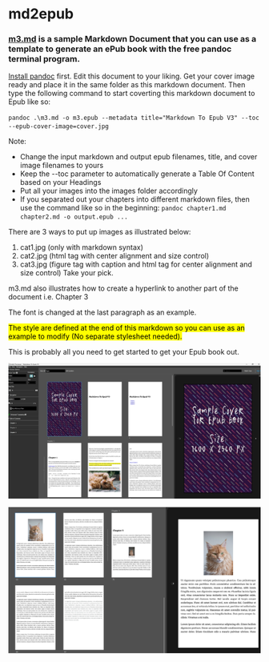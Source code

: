 # md2epub

### [m3.md](https://github.com/tngyo/md2epub/blob/main/m3.md) is a sample Markdown Document that you can use as a **template** to generate an ePub book with the free pandoc terminal program. 

[Install pandoc](https://pandoc.org/installing.html) first. Edit this document to your liking. Get your cover image ready and place it in the same folder as this markdown document. Then type the following command to start coverting this markdown document to Epub like so:

`pandoc .\m3.md -o m3.epub --metadata title="Markdown To Epub V3" --toc --epub-cover-image=cover.jpg`

Note:
- Change the input markdown and output epub filenames, title, and cover image filenames to yours
- Keep the --toc parameter to automatically generate a Table Of Content based on your Headings
- Put all your images into the images folder accordingly
- If you separated out your chapters into different markdown files, then use the command like so in the beginning: `pandoc chapter1.md chapter2.md -o output.epub ...`

There are 3 ways to put up images as illustrated below:
1. cat1.jpg (only with markdown syntax)
2. cat2.jpg (html tag with center alignment and size control)
3. cat3.jpg (figure tag with caption and html tag for center alignment and size control)
Take your pick. 

m3.md also illustrates how to create a hyperlink to another part of the document i.e. Chapter 3

The font is changed at the last paragraph as an example.

<mark>The style are defined at the end of this markdown so you can use as an example to modify (No separate stylesheet needed).</mark>

This is probably all you need to get started to get your Epub book out.

![Epub Preview 1](https://github.com/tngyo/md2epub/blob/main/images/preview1.jpg)

![Epub Preview 2](https://github.com/tngyo/md2epub/blob/main/images/preview2.jpg)
